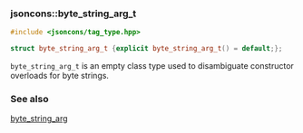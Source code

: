 ### jsoncons::byte_string_arg_t 

```cpp
#include <jsoncons/tag_type.hpp>

struct byte_string_arg_t {explicit byte_string_arg_t() = default;};
```

`byte_string_arg_t` is an empty class type used to disambiguate constructor overloads for byte strings.

### See also

[byte_string_arg](byte_string_arg.md)
